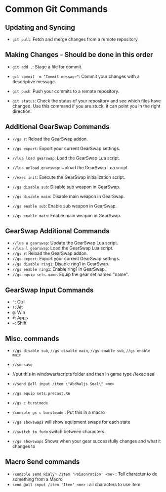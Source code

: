 # Common Git Commands

## Updating and Syncing

- `git pull`: Fetch and merge changes from a remote repository.

## Making Changes - Should be done in this order

- `git add .`: Stage a file for commit.
- `git commit -m "Commit message"`: Commit your changes with a descriptive message.
- `git push`: Push your commits to a remote repository.

- `git status`: Check the status of your repository and see which files have changed. Use this command if you are stuck, it can point you in the right direction.

## Additional GearSwap Commands

- `//gs r`: Reload the GearSwap addon.
- `//gs export`: Export your current GearSwap settings.
- `//lua load gearswap`: Load the GearSwap Lua script.
- `//lua unload gearswap`: Unload the GearSwap Lua script.
- `//exec init`: Execute the GearSwap initialization script.

- `//gs disable sub`: Disable sub weapon in GearSwap.
- `//gs disable main`: Disable main weapon in GearSwap.
- `//gs enable sub`: Enable sub weapon in GearSwap.
- `//gs enable main`: Enable main weapon in GearSwap.

## GearSwap Additional Commands

- `//lua u gearswap`: Update the GearSwap Lua script.
- `//lua l gearswap`: Load the GearSwap Lua script.
- `//gs r`: Reload the GearSwap addon.
- `//gs export`: Export your current GearSwap settings.
- `//gs disable ring1`: Disable ring1 in GearSwap.
- `//gs enable ring1`: Enable ring1 in GearSwap.
- `//gs equip sets.name`: Equip the gear set named "name".

## GearSwap Input Commands

- `^`: Ctrl
- `!`: Alt
- `@`: Win
- `#`: Apps
- `~`: Shift

## Misc. commands

- `//gs disable sub`, `//gs disable main`, `//gs enable sub`, `//gs enable main`
- `//sm save`
- //put this in windower/scripts folder and then in game type //exec seal
- `//send @all input /item \"Abdhaljs Seal\" <me>`

- `//gs equip sets.precast.RA`

- `//gs c burstmode`
- `/console gs c burstmode` : Put this in a macro
- `//gs showswaps` will show equipment swaps for each state

- `//switch to fudo` switch between characters
- `//gs showswaps` Shows when your gear successfully changes and what it changes to

## Macro Send commands

- `/console send Rialyn /item 'PoisonPotion' <me>` : Tell character to do something from a Macro
- `send @all input /item 'Item' <me>` : all characters to use item
